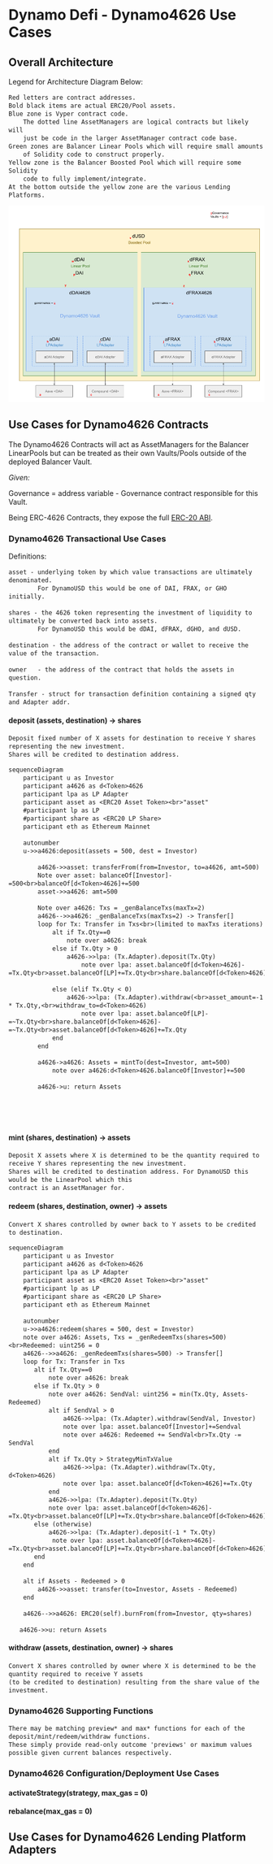 # Dynamo Defi - Dynamo4626 Use Cases

## Overall Architecture

Legend for Architecture Diagram Below:
    
    Red letters are contract addresses.
    Bold black items are actual ERC20/Pool assets.
    Blue zone is Vyper contract code.
        The dotted line AssetManagers are logical contracts but likely will 
        just be code in the larger AssetManager contract code base.
    Green zones are Balancer Linear Pools which will require small amounts
        of Solidity code to construct properly.
    Yellow zone is the Balancer Boosted Pool which will require some Solidity
        code to fully implement/integrate.
    At the bottom outside the yellow zone are the various Lending Platforms.

![Dynamo Architecture](dUSDdiagram.png "Dynamo Architecture")

## Use Cases for Dynamo4626 Contracts

The Dynamo4626 Contracts will act as AssetManagers for the Balancer LinearPools but can be treated as
their own Vaults/Pools outside of the deployed Balancer Vault.

*Given:*

Governance = address variable - Governance contract responsible for this Vault.

Being ERC-4626 Contracts, they expose the full [ERC-20 ABI](https://eips.ethereum.org/EIPS/eip-20).

### Dynamo4626 Transactional Use Cases

Definitions:

    asset - underlying token by which value transactions are ultimately denominated.
            For DynamoUSD this would be one of DAI, FRAX, or GHO initially.

    shares - the 4626 token representing the investment of liquidity to ultimately be converted back into assets.
            For DynamoUSD this would be dDAI, dFRAX, dGHO, and dUSD.

    destination - the address of the contract or wallet to receive the value of the transaction.

    owner   - the address of the contract that holds the assets in question.

    Transfer - struct for transaction definition containing a signed qty and Adapter addr.

#### deposit (assets, destination) -> shares

    Deposit fixed number of X assets for destination to receive Y shares representing the new investment.
    Shares will be credited to destination address. 

```mermaid
sequenceDiagram
    participant u as Investor
    participant a4626 as d<Token>4626
    participant lpa as LP Adapter
    participant asset as <ERC20 Asset Token><br>"asset"
    #participant lp as LP
    #participant share as <ERC20 LP Share>
    participant eth as Ethereum Mainnet
    
    autonumber
    u->>a4626:deposit(assets = 500, dest = Investor)

        a4626->>asset: transferFrom(from=Investor, to=a4626, amt=500)
        Note over asset: balanceOf[Investor]-=500<br>balanceOf[d<Token>4626]+=500
        asset->>a4626: amt=500
        
        Note over a4626: Txs = _genBalanceTxs(maxTx=2)
        a4626-->>a4626: _genBalanceTxs(maxTxs=2) -> Transfer[]
        loop for Tx: Transfer in Txs<br>(limited to maxTxs iterations)
            alt if Tx.Qty==0
                note over a4626: break
            else if Tx.Qty > 0
                a4626->>lpa: (Tx.Adapter).deposit(Tx.Qty)
                    note over lpa: asset.balanceOf[d<Token>4626]-=Tx.Qty<br>asset.balanceOf[LP]+=Tx.Qty<br>share.balanceOf[d<Token>4626]+=~Tx.Qty
                        
            else (elif Tx.Qty < 0)
                a4626->>lpa: (Tx.Adapter).withdraw(<br>asset_amount=-1 * Tx.Qty,<br>withdraw_to=d<Token>4626)
                    note over lpa: asset.balanceOf[LP]-=~Tx.Qty<br>share.balanceOf[d<Token>4626]-=~Tx.Qty<br>asset.balanceOf[d<Token>4626]+=Tx.Qty
            end
        end
        
        a4626->a4626: Assets = mintTo(dest=Investor, amt=500)
            note over a4626:d<Token>4626.balanceOf[Investor]+=500
        
        a4626->u: return Assets
        
                 
    
    
```

#### mint (shares, destination) -> assets

    Deposit X assets where X is determined to be the quantity required to receive Y shares representing the new investment.    
    Shares will be credited to destination address. For DynamoUSD this would be the LinearPool which this
    contract is an AssetManager for.

#### redeem (shares, destination, owner) -> assets

    Convert X shares controlled by owner back to Y assets to be credited to destination.

```mermaid
sequenceDiagram
    participant u as Investor
    participant a4626 as d<Token>4626
    participant lpa as LP Adapter
    participant asset as <ERC20 Asset Token><br>"asset"
    #participant lp as LP
    #participant share as <ERC20 LP Share>
    participant eth as Ethereum Mainnet
    
    autonumber
    u->>a4626:redeem(shares = 500, dest = Investor)
    note over a4626: Assets, Txs = _genRedeemTxs(shares=500)<br>Redeemed: uint256 = 0
    a4626-->>a4626: _genRedeemTxs(shares=500) -> Transfer[]
    loop for Tx: Transfer in Txs
       alt if Tx.Qty==0
           note over a4626: break
       else if Tx.Qty > 0
           note over a4626: SendVal: uint256 = min(Tx.Qty, Assets-Redeemed)
           alt if SendVal > 0
               a4626->>lpa: (Tx.Adapter).withdraw(SendVal, Investor)
               note over lpa: asset.balanceOf[Investor]+=Sendval
               note over a4626: Redeemed += SendVal<br>Tx.Qty -= SendVal
           end
           alt if Tx.Qty > StrategyMinTxValue
               a4626->>lpa: (Tx.Adapter).withdraw(Tx.Qty, d<Token>4626)
               note over lpa: asset.balanceOf[d<Token>4626]+=Tx.Qty
           end
           a4626->>lpa: (Tx.Adapter).deposit(Tx.Qty)
           note over lpa: asset.balanceOf[d<Token>4626]-=Tx.Qty<br>asset.balanceOf[LP]+=Tx.Qty<br>share.balanceOf[d<Token>4626]+=~Tx.Qty
       else (otherwise)
           a4626->>lpa: (Tx.Adapter).deposit(-1 * Tx.Qty)
            note over lpa: asset.balanceOf[d<Token>4626]-=Tx.Qty<br>asset.balanceOf[LP]+=Tx.Qty<br>share.balanceOf[d<Token>4626]+=~Tx.Qty
       end      
    end
    
    alt if Assets - Redeemed > 0
        a4626->>asset: transfer(to=Investor, Assets - Redeemed)
    end
    
    a4626-->>a4626: ERC20(self).burnFrom(from=Investor, qty=shares)
   
   a4626->>u: return Assets
```    

#### withdraw (assets, destination, owner) -> shares

    Convert X shares controlled by owner where X is determined to be the quantity required to receive Y assets 
    (to be credited to destination) resulting from the share value of the investment.

### Dynamo4626 Supporting Functions

    There may be matching preview* and max* functions for each of the deposit/mint/redeem/withdraw functions.
    These simply provide read-only outcome 'previews' or maximum values possible given current balances respectively.

### Dynamo4626 Configuration/Deployment Use Cases

#### activateStrategy(strategy, max_gas = 0)




#### rebalance(max_gas = 0)


## Use Cases for Dynamo4626 Lending Platform Adapters

